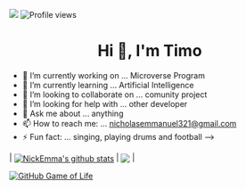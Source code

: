 ![](https://img.shields.io/badge/Microverse-blueviolet)
![Profile views](https://gpvc.arturio.dev/regiss05) 

<h1 align="center">Hi 👋, I'm Timo</h1>

- 🔭 I’m currently working on ... Microverse Program
- 🌱 I’m currently learning ... Artificial Intelligence
- 👯 I’m looking to collaborate on ... comunity project
- 🤔 I’m looking for help with ... other developer
- 💬 Ask me about ... anything
- 📫 How to reach me: ... nicholasemmanuel321@gmail.com
- ⚡ Fun fact: ... singing, playing drums and football
-->

| <a href="https://github.com/NickEmma/github-readme-stats"><img align="center" src="https://github-readme-stats.vercel.app/api?username=NickEmma&show_icons=true&include_all_commits=true&theme=buefy&hide_border=true" alt="NickEmma's github stats" /></a> | <a href="https://github.com/NickEmma/github-readme-stats"><img align="center" src="https://github-readme-stats.vercel.app/api/top-langs/?username=NickEmma&layout=compact&theme=buefy&hide_border=true" /></a> |


[![GitHub Game of Life](https://github4life.herokuapp.com/NickEmma.gif?z=6)](https://github4life.herokuapp.com/NickEmma)
